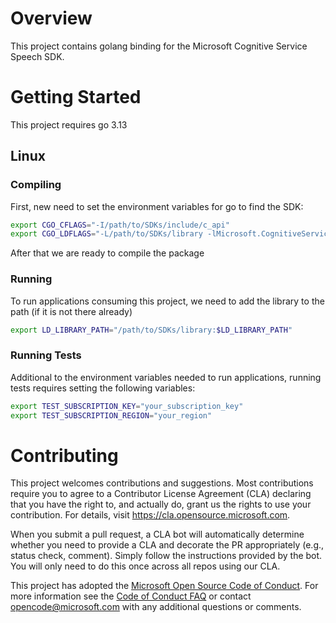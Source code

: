 # Overview

This project contains golang binding for the Microsoft Cognitive Service Speech SDK.

# Getting Started

This project requires go 3.13

## Linux

### Compiling

First, new need to set the environment variables for go to find the SDK:


```bash
export CGO_CFLAGS="-I/path/to/SDKs/include/c_api"
export CGO_LDFLAGS="-L/path/to/SDKs/library -lMicrosoft.CognitiveServices.Speech.core"

```

After that we are ready to compile the package

### Running

To run applications consuming this project, we need to add the library to the path (if it is not there already)

```bash
export LD_LIBRARY_PATH="/path/to/SDKs/library:$LD_LIBRARY_PATH"
```

### Running Tests

Additional to the environment variables needed to run applications, running tests requires setting the following variables:

```bash
export TEST_SUBSCRIPTION_KEY="your_subscription_key"
export TEST_SUBSCRIPTION_REGION="your_region"
```

# Contributing

This project welcomes contributions and suggestions.  Most contributions require you to agree to a
Contributor License Agreement (CLA) declaring that you have the right to, and actually do, grant us
the rights to use your contribution. For details, visit https://cla.opensource.microsoft.com.

When you submit a pull request, a CLA bot will automatically determine whether you need to provide
a CLA and decorate the PR appropriately (e.g., status check, comment). Simply follow the instructions
provided by the bot. You will only need to do this once across all repos using our CLA.

This project has adopted the [Microsoft Open Source Code of Conduct](https://opensource.microsoft.com/codeofconduct/).
For more information see the [Code of Conduct FAQ](https://opensource.microsoft.com/codeofconduct/faq/) or
contact [opencode@microsoft.com](mailto:opencode@microsoft.com) with any additional questions or comments.
